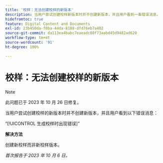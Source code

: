 ```yaml
---
title: '校样：无法创建校样的新版本'
description: 当用户尝试创建校样新版本时并不创建新版本，并且用户看到一条错误消息。
hidefromtoc: true
feature: Digital Content and Documents
exl-id: 23b450da-f0ba-44da-8188-dfd76eb7a402
source-git-commit: da113ea4babc7eaeadc80f73aabd45d9482ad620
workflow-type: tm+mt
source-wordcount: '91'
ht-degree: 100%

---
```


# 校样：无法创建校样的新版本

>[!NOTE]
>
>此问题已于 2023 年 10 月 26 日修复。

当用户尝试创建校样的新版本时并不创建新版本，并且用户看到以下错误消息：

“[!UICONTROL 生成校样时出现错误]”

**解决方法**

创建新校样而非新校样版本。

_首次报告于 2023 年 10 月 6 日。_
